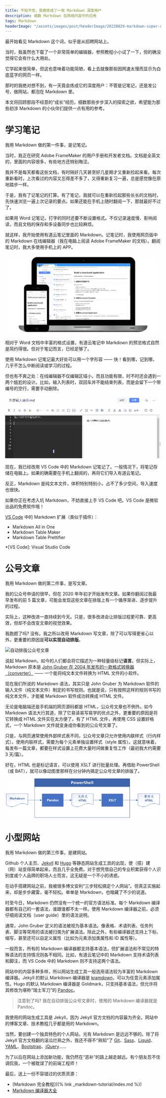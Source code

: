 ```yaml
---
title: 不知不觉，我竟炼成了一枚 Markdown 深度用户
description: 细数 Markdown 在网络内容中的应用
tags: Markdown
headerImage: "/assets/images/post/headerImage/20220829-markdown-super-user-20mpx.png"
---
```


最开始看见 Markdown 这个词，似乎是从招聘网站上。

当时，我虽然也下载了一个非常简单的编辑器，参照教程小小试了一下，但的确没觉得它会有什么大用处。

它学起来很简单，但这也意味着功能简陋，看上去就像那些因网速太慢而显示为白底蓝字的网页一样。

那时的我绝对想不到，有一天竟会炼成它的深度用户：不管是记笔记，还是发公号、做网站，都泡在 Markdown 里。

本文将回顾那段不经意的“成长”经历，细数那些步步深入的探索之欲，希望能为那些初涉 Markdown 的小伙伴们提供一点有用的参考。

# 学习笔记

我用 Markdown 做的第一件事，是记笔记。

当时，我正在研究 Adobe FrameMaker 的用户手册和开发者文档。文档是全英文的，里面的内容很多，有些地方还特别晦涩。

我并不是每天都看这些文档，有时隔好几天甚至好几星期才又重新捡起来看。每次重新看时，上次看过的内容又忘得差不多了，又得重新复习一遍，总是感觉像在原地踏步一样。

于是，我有了记笔记的打算。有了笔记，我就可以在重新捡起那些长长的文档时，先快速浏览一遍上次记录的要点。如果还能在手机上随时翻阅一下，那就最好不过了。

如果用 Word 记笔记，打字的同时还要不断设置格式。不仅记录速度慢、影响阅读，而且文档的保存和多设备同步也比较麻烦。

就这样，我开始使用有道云笔记里面的 Markdown。记笔记时，我使用网页版中的 Markdown 在线编辑器（我在电脑上阅读 Adobe FrameMaker 的文档）。翻阅笔记时，我大多使用手机上的 APP。

![我的笔记](/assets/images/post/markdown/youdao-note-display.png)

相对于 Word 文档中丰富的格式设置，有道云笔记中 Markdown 的预览格式自然是简约得很。但对于笔记而言，已经足够了。

使用 Markdown 记笔记最大好处可以用一个字形容 —— 快！看到哪，记到哪，几乎不怎么中断阅读或学习的过程。

但也有不爽之处：在线编辑器不仅编辑区域小，而且功能有限，时不时还会遇到一两个尴尬的设计。比如，输入列表时，双回车并不能结束列表，而是会留下一个带编号的空行，需要手动删除。

![有道云笔记中的尴尬设计](/assets/images/post/markdown/youdao-md-error.gif)

现在，我已经改用 VS Code 中的 Markdown 记笔记了。一般情况下，将笔记存储在电脑上。如果的确需要在手机上翻阅的，再将它们导入有道云笔记。

反正，Markdown 是纯文本文件，体积特别特别小，占不了多少空间，导入速度也很快。

如果你正在考虑入坑 Markdown，不妨直接上手 VS Code 吧。VS Code 是微软出品的免费软件哦！

[VS Code](https://code.visualstudio.com/Download) 中的 Markdown 扩展（类似于插件）：

- Markdown All in One
- Markdown Table Maker
- Markdown Table Prettifier

*[VS Code]: Visual Studio Code

# 公号文章

我用 Markdown 做的第二件事，是写文章。

我的公众号申请的很早，但在 2020 年年初才开始发布文章。如果你翻阅过我最早发布的前 5 篇文章，可能会发现这些文章在排版上有一个循序渐进、逐步提升的过程。

实际上，这种改进一直持续到今天。只是，很多改进会让排版过程更可靠、更高效，但却不会改变文章的视觉效果。

我跑题了吗? 没有。我之所以改用 Markdown 写文章，除了可以写得更省心以外，更重要的原因是**可以实现自动排版**。

![自动排版公众号文章](/assets/images/post/markdown/wechat-auto-formatting.gif)

说起 Markdown，如今的人们都会将它描述为一种轻量级标记**语言**。但实际上，Markdown 原本是 [John Gruber 在 2004 年发布的一款格式转换器 （converter）](https://daringfireball.net/projects/markdown/) —— 一个能将纯文本文件转换为 HTML 文件的小软件。

现在我们所说的 Markdown 语法，其实只是 John Gruber 为 Markdown 软件的输入文件（纯文本文件）制定的书写规则。也就是说，只有按照这样的规则书写的纯文本文件，才能被 Markdown 软件成功转换成 HTML 文件。

无论是电脑端还是手机端的网页源码都是 HTML，公众号文章也不例外。如今 Markdown 语法大行其道，除了它易读易写易学的优点之外，更重要的原因是将它转换成 HTML 文件实在太方便了。有了 HTML 文件，再使用 CSS 设置好格式，一个 Markdown 文件就变身成你看到的公众号文章了。

只是，与网页通常使用外部样式表不同，公众号文章只允许使用内联样式（行内样式）。使用内联样式，需要为每个元素单独设置样式（style 属性）。这就意味着，每发布一篇文章，都要在样式设置上花费大量时间做重复性工作（最初我大约需要 3 天/篇）。

好在，HTML 也是标记语言，可以使用 XSLT 进行批量处理。再借助 PowerShell（或 BAT），就可以像动图里那样在分分钟内搞定公众号文章的排版了。

![我的公号文章排版流程图](/assets/images/post/markdown/my-auto-formatting-workflow.png)

# 小型网站

我用 Markdown 做的第三件事，是建网站。

Github 个人主页、[Jekyll][] 和 [Hugo][] 等静态网站生成工具的出现，使（搭）建（网）站变得简单起来，而且几乎全免费。对于想凭借自己的专业积累获得个人识别度或个人品牌的职场人士而言，这无疑是一个不小的诱惑。

在动手搭建网站之前，我被很多博文安利“三步轻松搞定个人网站”。但真正实施起来，却是步步藏雷，毫不轻松。单单是 Markdown，也暗藏了不少的说道。

时至今日，Markdown 仍然没有一个统一的官方语法标准。每个 Markdown 编译器都有自己的一套语法，谁跟谁都不太一样。使用 Markdown 编译器之前，必须仔细阅读文档（user guide）里的语法说明。

通常，John Gruber 定义的语法被视为基本语法。像表格、术语列表、任务列表、脚注等常用的语法被归类为扩展语法。除此之外，有些编译器还支持上下标、缩写，甚至还可以自定义属性（比如为元素添加类属性和 ID 属性等）。

一般而言，所有的 Markdown 编译器都支持基本语法，但扩展语法和不常见的特殊语法的支持情况则各不相同。比如，有道云笔记中的 Markdown 支持术语列表和脚注，而 VS Code 中的 Markdown 则不支持这两个语法。

网站中的内容多种多样，所以网站生成工具一般选用语法较为丰富的 Markdown 编译器。Jekyll 的默认 Markdown 编译器是 [kramdown][]，可以为任意元素添加属性。Hugo 的默认 Markdown 编译器是 Goldmark，只支持基本语法，但允许将其修改为堪称“瑞士军刀”的 [Pandoc][]。

> 注意到了吗? 我在自动排版公众号文章时，使用的 Markdown 编译器就是 Pandoc。

我使用的网站生成工具是 Jekyll，因为 Jekyll 官方文档的内容最为齐全。网站中的博客文章、技术教程几乎都是用的 Markdown。

当然，要创建一个独具特色的个人网站，光有 Markdown 是远远不够的。除了将 Jekyll 官方文档翻的滚瓜烂熟之外，我还不得不“熟知”了 [Git][]、[Sass][]、[Liquid][]、[YAML][]、[Bootstrap][]、[jQuery][]……

为了以后在网站上添加新功能，我仍然在“恶补”的路上越走越远。有个朋友忍不住调侃我，一个被耽误了的前端工程师！

最后，送上一份不容错过的优质资源：

- [Markdown 完全教程]({% link _markdown-tutorial/index.md %})
- [Markdown 编译器大全](https://github.com/markdown/markdown.github.com/wiki/Implementations)


<!-- link definition -->
[kramdown]: https://kramdown.gettalong.org/index.html
[Pandoc]: https://pandoc.org/index.html
[Jekyll]: https://jekyllrb.com/ "Jekyll官网"
[Git]: https://git-scm.com/ "Git官网"
[Sass]: https://sass-lang.com/ "Sass官网"
[Liquid]: https://shopify.github.io/liquid/ "Liquid官方文档"
[YAML]: https://yaml.org/ "YAML官网"
[Bootstrap]: https://getbootstrap.com/ "Bootstrap官网"
[jQuery]: https://jquery.com/ "jQuery官网"
[Hugo]: https://gohugo.io/ "Hugo官网"